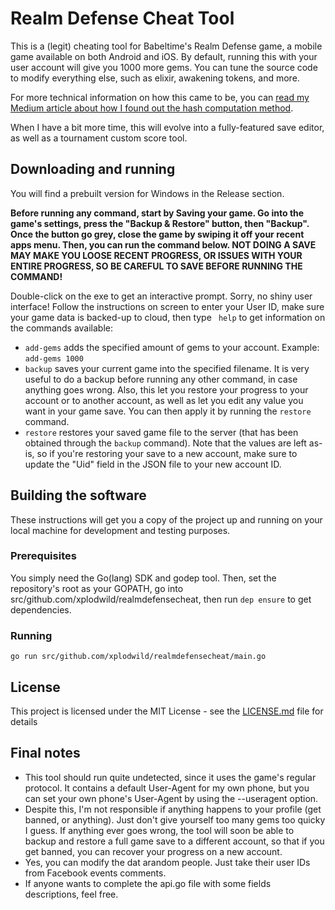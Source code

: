 # Realm Defense Cheat Tool

This is a (legit) cheating tool for Babeltime's Realm Defense game, a mobile game 
available on both Android and iOS. By default, running this with your user account
will give you 1000 more gems. You can tune the source code to modify everything else,
such as elixir, awakening tokens, and more.

For more technical information on how this came to be, you can [read my Medium article
about how I found out the hash computation method](https://medium.com/@xplodwild/turning-the-frustration-of-a-mobile-game-into-a-reverse-engineering-training-a9887043efdf).

When I have a bit more time, this will evolve into a fully-featured save editor, as
well as a tournament custom score tool.

## Downloading and running

You will find a prebuilt version for Windows in the Release section.

**Before running any command, start by Saving your game. Go into the game's settings,
press the "Backup & Restore" button, then "Backup". Once the button go grey, close the
game by swiping it off your recent apps menu. Then, you can run the command below. NOT DOING
A SAVE MAY MAKE YOU LOOSE RECENT PROGRESS, OR ISSUES WITH YOUR ENTIRE PROGRESS, SO BE
CAREFUL TO SAVE BEFORE RUNNING THE COMMAND!**

Double-click on the exe to get an interactive prompt. Sorry, no shiny user interface!
Follow the instructions on screen to enter your User ID, make sure your game data
is backed-up to cloud, then type ` help` to get information on the commands available:

* `add-gems` adds the specified amount of gems to your account. Example: `add-gems 1000` 
* `backup` saves your current game into the specified filename. It is very useful to do a backup
  before running any other command, in case anything goes wrong. Also, this let you restore your
  progress to your account or to another account, as well as let you edit any value you want in
  your game save. You can then apply it by running the `restore` command.
* `restore` restores your saved game file to the server (that has been obtained through the
  `backup` command). Note that the values are left as-is, so if you're restoring your save to
  a new account, make sure to update the "Uid" field in the JSON file to your new account ID.

## Building the software

These instructions will get you a copy of the project up and running on your local
machine for development and testing purposes.

### Prerequisites

You simply need the Go(lang) SDK and godep tool. Then, set the repository's root as your
GOPATH, go into src/github.com/xplodwild/realmdefensecheat, then run `dep ensure` to get
dependencies.

### Running
```
go run src/github.com/xplodwild/realmdefensecheat/main.go
```

## License

This project is licensed under the MIT License - see the [LICENSE.md](LICENSE.md) file for details

## Final notes

* This tool should run quite undetected, since it uses the game's regular protocol. It
contains a default User-Agent for my own phone, but you can set your own phone's
User-Agent by using the --useragent option. 
* Despite this, I'm not responsible if anything happens to your profile (get banned,
or anything). Just don't give yourself too many gems too quicky I guess. If anything
ever goes wrong, the tool will soon be able to backup and restore a full game save
to a different account, so that if you get banned, you can recover your progress on
a new account.
* Yes, you can modify the dat arandom people. Just take their user IDs from
Facebook events comments.
* If anyone wants to complete the api.go file with some fields descriptions, feel free.
